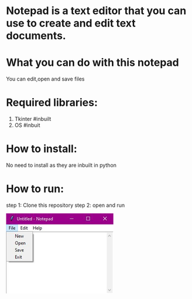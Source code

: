 # Notepad is a text editor that you can use to create and edit text documents.
# What you can do with this notepad
You can edit,open and save files


# Required libraries:
1. Tkinter #inbuilt
2. OS #inbuit

# How to install:
No need to install as they are inbuilt in python

# How to run:
step 1: Clone this repository
step 2: open and run

<img src="https://github.com/Brillianttyagi/notepad/blob/master/images/Capture.JPG?raw=true">